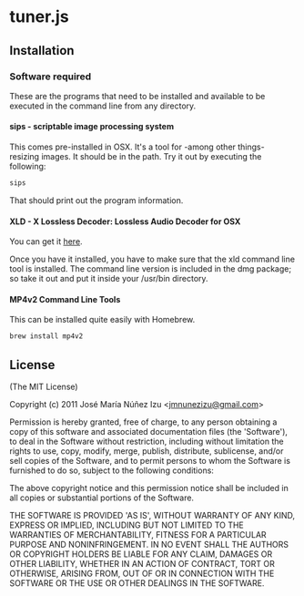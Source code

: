 # tuner.js

## Installation

### Software required

These are the programs that need to be installed and available to be
executed in the command line from any directory.

#### sips - scriptable image processing system
This comes pre-installed in OSX. It's a tool for -among other things-
resizing images. It should be in the path. Try it out by executing the
following:

```bash
sips
```

That should print out the program information.

#### XLD - X Lossless Decoder: Lossless Audio Decoder for OSX
You can get it [here](http://tmkk.undo.jp/xld/index_e.html).

Once you have it installed, you have to make sure that the xld
command line tool is installed. The command line version is 
included in the dmg package; so take it out and put it inside your
/usr/bin directory.

#### MP4v2 Command Line Tools
This can be installed quite easily with Homebrew.

```bash
brew install mp4v2
```

## License 

(The MIT License)

Copyright (c) 2011 Jos&eacute; Mar&iacute;a N&uacute;&ntilde;ez Izu &lt;jmnunezizu@gmail.com&gt;

Permission is hereby granted, free of charge, to any person obtaining
a copy of this software and associated documentation files (the
'Software'), to deal in the Software without restriction, including
without limitation the rights to use, copy, modify, merge, publish,
distribute, sublicense, and/or sell copies of the Software, and to
permit persons to whom the Software is furnished to do so, subject to
the following conditions:

The above copyright notice and this permission notice shall be
included in all copies or substantial portions of the Software.

THE SOFTWARE IS PROVIDED 'AS IS', WITHOUT WARRANTY OF ANY KIND,
EXPRESS OR IMPLIED, INCLUDING BUT NOT LIMITED TO THE WARRANTIES OF
MERCHANTABILITY, FITNESS FOR A PARTICULAR PURPOSE AND NONINFRINGEMENT.
IN NO EVENT SHALL THE AUTHORS OR COPYRIGHT HOLDERS BE LIABLE FOR ANY
CLAIM, DAMAGES OR OTHER LIABILITY, WHETHER IN AN ACTION OF CONTRACT,
TORT OR OTHERWISE, ARISING FROM, OUT OF OR IN CONNECTION WITH THE
SOFTWARE OR THE USE OR OTHER DEALINGS IN THE SOFTWARE.

